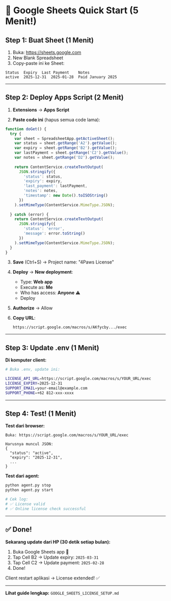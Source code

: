# 📱 Google Sheets Quick Start (5 Menit!)

## Step 1: Buat Sheet (1 Menit)

1. Buka: https://sheets.google.com
2. New Blank Spreadsheet
3. Copy-paste ini ke Sheet:

```
Status	Expiry	Last Payment	Notes
active	2025-12-31	2025-01-28	Paid January 2025
```

---

## Step 2: Deploy Apps Script (2 Menit)

1. **Extensions** → **Apps Script**

2. **Paste code ini** (hapus semua code lama):

```javascript
function doGet() {
  try {
    var sheet = SpreadsheetApp.getActiveSheet();
    var status = sheet.getRange('A2').getValue();
    var expiry = sheet.getRange('B2').getValue();
    var lastPayment = sheet.getRange('C2').getValue();
    var notes = sheet.getRange('D2').getValue();
    
    return ContentService.createTextOutput(
      JSON.stringify({
        'status': status,
        'expiry': expiry,
        'last_payment': lastPayment,
        'notes': notes,
        'timestamp': new Date().toISOString()
      })
    ).setMimeType(ContentService.MimeType.JSON);
    
  } catch (error) {
    return ContentService.createTextOutput(
      JSON.stringify({
        'status': 'error',
        'message': error.toString()
      })
    ).setMimeType(ContentService.MimeType.JSON);
  }
}
```

3. **Save** (Ctrl+S) → Project name: "4Paws License"

4. **Deploy** → **New deployment**:
   - Type: **Web app**
   - Execute as: **Me**
   - Who has access: **Anyone** ⚠️
   - Deploy

5. **Authorize** → Allow

6. **Copy URL**:
   ```
   https://script.google.com/macros/s/AKfycby.../exec
   ```

---

## Step 3: Update .env (1 Menit)

**Di komputer client:**

```bash
# Buka .env, update ini:

LICENSE_API_URL=https://script.google.com/macros/s/YOUR_URL/exec
LICENSE_EXPIRY=2025-12-31
SUPPORT_EMAIL=your-email@example.com
SUPPORT_PHONE=+62 812-xxx-xxxx
```

---

## Step 4: Test! (1 Menit)

**Test dari browser:**
```
Buka: https://script.google.com/macros/s/YOUR_URL/exec

Harusnya muncul JSON:
{
  "status": "active",
  "expiry": "2025-12-31",
  ...
}
```

**Test dari agent:**
```bash
python agent.py stop
python agent.py start

# Cek log:
# ✅ License valid
# ✅ Online license check successful
```

---

## ✅ Done!

**Sekarang update dari HP (30 detik setiap bulan):**

1. Buka Google Sheets app 📱
2. Tap Cell B2 → Update expiry: `2025-03-31`
3. Tap Cell C2 → Update payment: `2025-02-28`
4. Done!

Client restart aplikasi → License extended! ✅

---

**Lihat guide lengkap:** `GOOGLE_SHEETS_LICENSE_SETUP.md`

